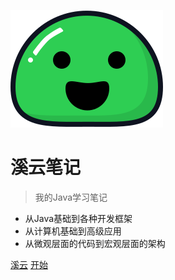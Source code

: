 ![logo](图片/icon.svg)

# 溪云笔记

> 我的Java学习笔记

* 从Java基础到各种开发框架
* 从计算机基础到高级应用
* 从微观层面的代码到宏观层面的架构

[溪云](https://github.com/XiYun0)        [开始](/README.md)    

